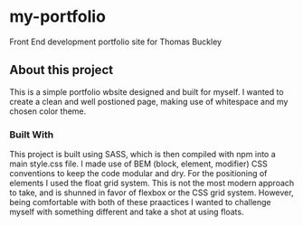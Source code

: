 # my-portfolio
Front End development portfolio site for Thomas Buckley


<h2> About this project </h2>
<p>This is a simple portfolio wbsite designed and built for myself. I wanted to create a clean and well postioned page, making use of whitespace and my chosen color theme. </p>
<h3>Built With</h3>
<p>This project is built using SASS, which is then compiled with npm into a main style.css file. I made use of BEM (block, element, modifier) CSS conventions 
to keep the code modular and dry. For the positioning of elements I used the float grid system. This is not the most modern approach to take, and is shunned in favor of
flexbox or the CSS grid system. However, being comfortable with both of these praactices I wanted to challenge myself with something different and take a shot at using
floats. 
</p>
